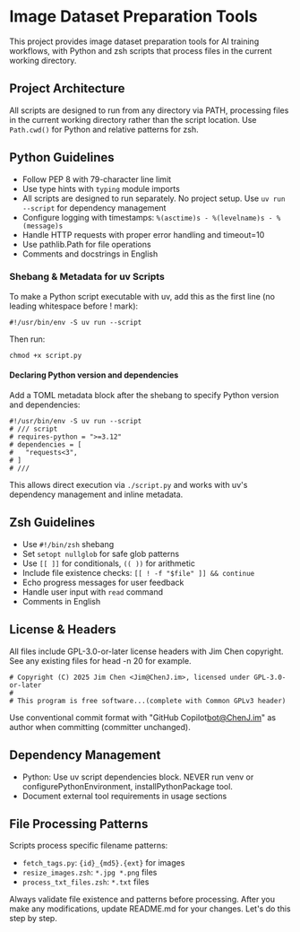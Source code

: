 # Image Dataset Preparation Tools

This project provides image dataset preparation tools for AI training workflows, with Python and zsh scripts that process files in the current working directory.

## Project Architecture

All scripts are designed to run from any directory via PATH, processing files in the current working directory rather than the script location. Use `Path.cwd()` for Python and relative patterns for zsh.

## Python Guidelines

- Follow PEP 8 with 79-character line limit
- Use type hints with `typing` module imports
- All scripts are designed to run separately. No project setup. Use `uv run --script` for dependency management
- Configure logging with timestamps: `%(asctime)s - %(levelname)s - %(message)s`
- Handle HTTP requests with proper error handling and timeout=10
- Use pathlib.Path for file operations
- Comments and docstrings in English

### Shebang & Metadata for uv Scripts
To make a Python script executable with uv, add this as the first line (no leading whitespace before ! mark):

    #!/usr/bin/env -S uv run --script

Then run:

    chmod +x script.py

#### Declaring Python version and dependencies
Add a TOML metadata block after the shebang to specify Python version and dependencies:

    #!/usr/bin/env -S uv run --script
    # /// script
    # requires-python = ">=3.12"
    # dependencies = [
    #   "requests<3",
    # ]
    # ///

This allows direct execution via `./script.py` and works with uv's dependency management and inline metadata.

## Zsh Guidelines

- Use `#!/bin/zsh` shebang
- Set `setopt nullglob` for safe glob patterns
- Use `[[ ]]` for conditionals, `(( ))` for arithmetic
- Include file existence checks: `[[ ! -f "$file" ]] && continue`
- Echo progress messages for user feedback
- Handle user input with `read` command
- Comments in English

## License & Headers

All files include GPL-3.0-or-later license headers with Jim Chen copyright. See any existing files for head -n 20 for example.

    # Copyright (C) 2025 Jim Chen <Jim@ChenJ.im>, licensed under GPL-3.0-or-later
    #
    # This program is free software...(complete with Common GPLv3 header)

Use conventional commit format with "GitHub Copilot<bot@ChenJ.im>" as author when committing (committer unchanged).

## Dependency Management

- Python: Use uv script dependencies block. NEVER run venv or configurePythonEnvironment, installPythonPackage tool.
- Document external tool requirements in usage sections

## File Processing Patterns

Scripts process specific filename patterns:
- `fetch_tags.py`: `{id}_{md5}.{ext}` for images
- `resize_images.zsh`: `*.jpg *.png` files
- `process_txt_files.zsh`: `*.txt` files

Always validate file existence and patterns before processing.
After you make any modifications, update README.md for your changes.
Let's do this step by step.
